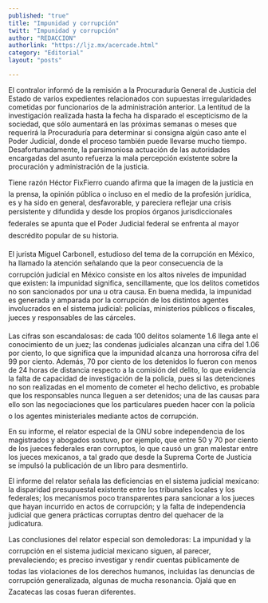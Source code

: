 ```yaml
---
published: "true"
title: "Impunidad y corrupción"
twitt: "Impunidad y corrupción"
author: "REDACCION"
authorlink: "https://ljz.mx/acercade.html"
category: "Editorial"
layout: "posts"

---
```



  El contralor informó de la remisión a la Procuraduría General de Justicia del Estado de varios expedientes relacionados con supuestas irregularidades cometidas por funcionarios de la administración anterior. La lentitud de la investigación realizada hasta la fecha ha disparado el escepticismo de la sociedad, que sólo aumentará en las próximas semanas o meses que requerirá la Procuraduría para determinar si consigna algún caso ante el Poder Judicial, donde el proceso también puede llevarse mucho tiempo. Desafortunadamente, la parsimoniosa actuación de las autoridades encargadas del asunto refuerza la mala percepción existente sobre la procuración y administración de la justicia.



  Tiene razón Héctor FixFierro cuando afirma que la imagen de la justicia en la prensa, la opinión pública o incluso en el medio de la profesión jurídica, es y ha sido en general, desfavorable, y pareciera reflejar una crisis persistente y difundida y desde los propios órganos jurisdiccionales federales se apunta que el Poder Judicial federal se enfrenta al mayor descrédito popular de su historia.



  El jurista Miguel Carbonell, estudioso del tema de la corrupción en México, ha llamado la atención señalando que la peor consecuencia de la corrupción judicial en México consiste en los altos niveles de impunidad que existen: la impunidad significa, sencillamente, que los delitos cometidos no son sancionados por una u otra causa. En buena medida, la impunidad es generada y amparada por la corrupción de los distintos agentes involucrados en el sistema judicial: policías, ministerios públicos o fiscales, jueces y responsables de las cárceles.



  Las cifras son escandalosas: de cada 100 delitos solamente 1.6 llega ante el conocimiento de un juez; las condenas judiciales alcanzan una cifra del 1.06 por ciento, lo que significa que la impunidad alcanza una horrorosa cifra del 99 por ciento. Además, 70 por ciento de los detenidos lo fueron con menos de 24 horas de distancia respecto a la comisión del delito, lo que evidencia la falta de capacidad de investigación de la policía, pues si las detenciones no son realizadas en el momento de cometer el hecho delictivo, es probable que los responsables nunca lleguen a ser detenidos; una de las causas para ello son las negociaciones que los particulares pueden hacer con la policía o los agentes ministeriales mediante actos de corrupción.



  En su informe, el relator especial de la ONU sobre independencia de los magistrados y abogados sostuvo, por ejemplo, que entre 50 y 70 por ciento de los jueces federales eran corruptos, lo que causó un gran malestar entre los jueces mexicanos, a tal grado que desde la Suprema Corte de Justicia se impulsó la publicación de un libro para desmentirlo.



  El informe del relator señala las deficiencias en el sistema judicial mexicano: la disparidad presupuestal existente entre los tribunales locales y los federales; los mecanismos poco transparentes para sancionar a los jueces que hayan incurrido en actos de corrupción; y la falta de independencia judicial que genera prácticas corruptas dentro del quehacer de la judicatura.



  Las conclusiones del relator especial son demoledoras: La impunidad y la corrupción en el sistema judicial mexicano siguen, al parecer, prevaleciendo; es preciso investigar y rendir cuentas públicamente de todas las violaciones de los derechos humanos, incluidas las denuncias de corrupción generalizada, algunas de mucha resonancia. Ojalá que en Zacatecas las cosas fueran diferentes.

